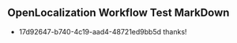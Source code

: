 ## OpenLocalization Workflow Test MarkDown
* 17d92647-b740-4c19-aad4-48721ed9bb5d thanks!

<!--HONumber=Jul16_HO3-->



